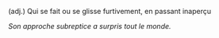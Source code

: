 (adj.) Qui se fait ou se glisse furtivement, en passant inaperçu

*Son approche subreptice a surpris tout le monde.*